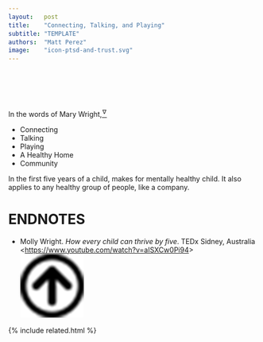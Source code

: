 ```yaml
---
layout:   post
title:    "Connecting, Talking, and Playing"
subtitle: "TEMPLATE"
authors:  "Matt Perez"
image:    "icon-ptsd-and-trust.svg"
---
```


<div style="display:none;">
  <ul>
   <li>Connecting</li>
   <li>Talking</li>
   <li>Playing</li>
   <li>A Healthy Home</li>
   <li>Community</li>
  </ul>
</div>

<h1>&nbsp;</h1>
 <p>In the words of Mary Wright,<a href="#en01"><sup id="bm01">&hairsp;&nabla;&hairsp;</sup></a></p>
  <ul>
   <li>Connecting</li>
   <li>Talking</li>
   <li>Playing</li>
   <li>A Healthy Home</li>
   <li>Community</li>
  </ul>
  <p>In the first five years of a child, makes for mentally healthy child. It also applies to any healthy group of people, like a company.</p>

<h1 class="_section">ENDNOTES</h1>
 <ul>
  <li id="en01">
   <p class="_list-item">
    Molly Wright.
    <em>How every child can thrive by five</em>.
    TEDx Sidney, Australia
    &lt;<a href=https://www.youtube.com/watch?v=aISXCw0Pi94" target="_blank">https://www.youtube.com/watch?v=aISXCw0Pi94</a>&gt;
    <a class="_uparrow" href="#bm01"><img src="/assets/img/arrow-up-icon.png"></a>
   </p>
  </li>
 </ul>

{% include related.html %}

